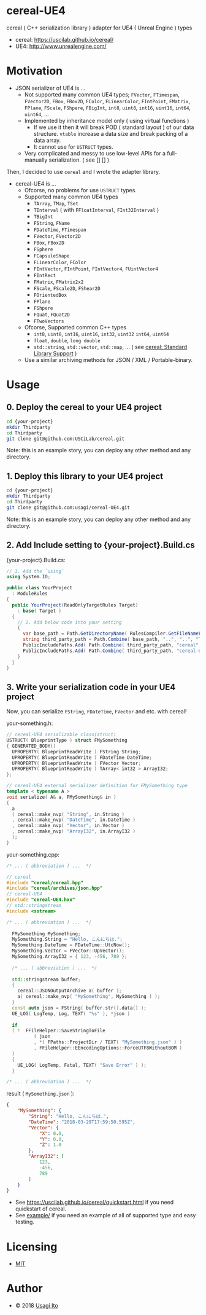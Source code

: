# cereal-UE4

cereal ( C++ serialization library ) adapter for UE4 ( Unreal Engine ) types

- cereal: https://uscilab.github.io/cereal/
- UE4: http://www.unrealengine.com/

# Motivation

- JSON serializer of UE4 is ...
    - Not supported many common UE4 types; `FVector`, `FTimespan`, `FVector2D`, `FBox`, `FBox2D`, `FColor`, `FLinearColor`, `FIntPoint`, `FMatrix`, `FPlane`, `FScale`, `FShpere`, `FBigInt`, `int8`, `uint8`, `int16`, `uint16`, `int64`, `uint64`, ...
    - Implemented by inheritance model only ( using virtual functions )
        - If we use it then it will break POD ( standard layout ) of our data structure. `vtable` increase a data size and break packing of a data array.
        - It cannot use for `USTRUCT` types.
    - Very complicated and messy to use low-level APIs for a full-manually serialization. ( see [] [] )

Then, I decided to use `cereal` and I wrote the adapter library.

- cereal-UE4 is ...
    - Ofcorse, no problems for use `USTRUCT` types.
    - Supported many common UE4 types
        - `TArray`, `TMap`, `TSet`
        - `TInterval` ( with `FFloatInterval`, `FInt32Interval` )
        - `TBigInt`
        - `FString`, `FName`
        - `FDateTime`, `FTimespan`
        - `FVector`, `FVector2D`
        - `FBox`, `FBox2D`
        - `FSphere`
        - `FCapsuleShape`
        - `FLinearColor`, `FColor`
        - `FIntVector`, `FIntPoint`, `FIntVector4`, `FUintVector4`
        - `FIntRect`
        - `FMatrix`, `FMatrix2x2`
        - `FScale`, `FScale2D`, `FShear2D`
        - `FOrientedBox`
        - `FPlane`
        - `FShpere`
        - `FQuat`, `FQuat2D`
        - `FTwoVectors`
    - Ofcorse, Supported common C++ types
        - `int8`, `uint8`, `int16`, `uint16`, `int32`, `uint32` `int64`, `uint64`
        - `float`, `double`, `long double`
        - `std::string`, `std::vector`, `std::map`, ... ( see [cereal: Standard Library Support](https://uscilab.github.io/cereal/stl_support.html) )
    - Use a similar archiving methods for JSON / XML / Portable-binary.

# Usage

## 0. Deploy the cereal to your UE4 project

```sh
cd {your-project}
mkdir Thirdparty
cd Thirdparty
git clone git@github.com:USCiLab/cereal.git
```

Note: this is an example story, you can deploy any other method and any directory.

## 1. Deploy this library to your UE4 project

```sh
cd {your-project}
mkdir Thirdparty
cd Thirdparty
git clone git@github.com:usagi/cereal-UE4.git
```

Note: this is an example story, you can deploy any other method and any directory.

## 2. Add Include setting to {your-project}.Build.cs

{your-project}.Build.cs:

```cs
// 1. Add the `using`
using System.IO;

public class YourProject
  : ModuleRules
{
  public YourProject(ReadOnlyTargetRules Target)
    : base( Target )
  {
    // 2. Add below code into your setting
    {
      var base_path = Path.GetDirectoryName( RulesCompiler.GetFileNameFromType( GetType() ) );
      string third_party_path = Path.Combine( base_path, "..", "..", "Thirdparty");
      PublicIncludePaths.Add( Path.Combine( third_party_path, "cereal", "include") );
      PublicIncludePaths.Add( Path.Combine( third_party_path, "cereal-UE4", "include") );
    }
  }
}
```

## 3. Write your serialization code in your UE4 project

Now, you can serialize `FString`, `FDateTime`, `FVector` and etc. with cereal!

your-something.h:

```cpp
// cereal-UE4 serializable class(struct)
USTRUCT( BlueprintType ) struct FMySomething
{ GENERATED_BODY()
  UPROPERTY( BlueprintReadWrite ) FString String;
  UPROPERTY( BlueprintReadWrite ) FDateTime DateTime;
  UPROPERTY( BlueprintReadWrite ) FVector Vector;
  UPROPERTY( BlueprintReadWrite ) TArray< int32 > ArrayI32;
};

// cereal-UE4 external serializer definition for FMySomething type
template < typename A >
void serialize( A& a, FMySomething& in )
{
  a
  ( cereal::make_nvp( "String", in.String )
  , cereal::make_nvp( "DateTime", in.DateTime )
  , cereal::make_nvp( "Vector", in.Vector )
  , cereal::make_nvp( "ArrayI32", in.ArrayI32 )
  );
}
```

your-something.cpp:

```cpp
/* ... ( abbreviation ) ...  */

// cereal
#include "cereal/cereal.hpp"
#include "cereal/archives/json.hpp"
// cereal-UE4
#include "cereal-UE4.hxx"
// std::stringstream
#include <sstream>

/* ... ( abbreviation ) ...  */
  
  FMySomething MySomething;
  MySomething.String = "Hello, こんにちは.";
  MySomething.DateTime = FDateTime::UtcNow();
  MySomething.Vector = FVector::UpVector();
  MySomething.ArrayI32 = { 123, -456, 789 };
  
  /* ... ( abbreviation ) ...  */
  
  std::stringstream buffer;
  {
    cereal::JSONOutputArchive a( buffer );
    a( cereal::make_nvp( "MySomething", MySomething ) );
  }
  const auto json = FString( buffer.str().data() );
  UE_LOG( LogTemp, Log, TEXT( "%s" ), *json )
  
  if
  ( !  FFileHelper::SaveStringToFile
          ( json
          , *( FPaths::ProjectDir / TEXT( "MySomething.json" ) )
          , FFileHelper::EEncodingOptions::ForceUTF8WithoutBOM )
  )
  {
    UE_LOG( LogTemp, Fatal, TEXT( "Save Error" ) );
  }

/* ... ( abbreviation ) ...  */
```

result ( `MySomething.json` ):

```json
{
    "MySomething": {
        "String": "Hello, こんにちは.",
        "DateTime": "2018-03-29T17:59:50.595Z",
        "Vector": {
            "X": 0.0,
            "Y": 0.0,
            "Z": 1.0
        },
        "ArrayI32": [
            123,
            -456,
            789
        ]
    }
}
```

- See https://uscilab.github.io/cereal/quickstart.html if you need quickstart of cereal.
- See [example/](example/) if you need an example of all of supported type and easy testing.

# Licensing

- [MIT](LICENSE)

# Author

- © 2018 [Usagi Ito](usagi@WonderRabbitProject.net)
